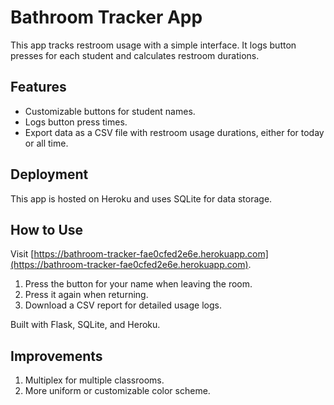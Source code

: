 # Bathroom Tracker App

This app tracks restroom usage with a simple interface. It logs button presses for each student and calculates restroom durations.

## Features

- Customizable buttons for student names.
- Logs button press times.
- Export data as a CSV file with restroom usage durations, either for today or all time.

## Deployment

This app is hosted on Heroku and uses SQLite for data storage.

## How to Use

Visit [https://bathroom-tracker-fae0cfed2e6e.herokuapp.com](https://bathroom-tracker-fae0cfed2e6e.herokuapp.com).

1. Press the button for your name when leaving the room.
2. Press it again when returning.
3. Download a CSV report for detailed usage logs.

Built with Flask, SQLite, and Heroku.

## Improvements

1. Multiplex for multiple classrooms.
2. More uniform or customizable color scheme.
